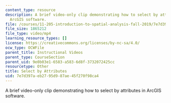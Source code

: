 ```yaml
---
content_type: resource
description: A brief video-only clip demonstrating how to select by attributes in
  ArcGIS software.
file: /courses/11-205-introduction-to-spatial-analysis-fall-2019/7e7d397aeb2795d987ae45f270f98ca4_MIT11_205F19_select_by_attributes.mp4
file_size: 1865212
file_type: video/mp4
learning_resource_types: []
license: https://creativecommons.org/licenses/by-nc-sa/4.0/
ocw_type: OCWFile
parent_title: Instructional Videos
parent_type: CourseSection
parent_uid: 9e0b03e1-6583-a583-6d8f-3732072425cc
resourcetype: Other
title: Select by Attributes
uid: 7e7d397a-eb27-95d9-87ae-45f270f98ca4
---
```

A brief video-only clip demonstrating how to select by attributes in ArcGIS software.